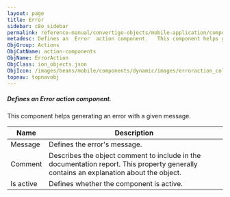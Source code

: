 ```yaml
---
layout: page
title: Error
sidebar: c8o_sidebar
permalink: reference-manual/convertigo-objects/mobile-application/components/action-components/error/
metadesc: Defines an  Error  action component.   This component helps generating an error with a given message.
ObjGroup: Actions
ObjCatName: action-components
ObjName: ErrorAction
ObjClass: ion_objects.json
ObjIcon: /images/beans/mobile/components/dynamic/images/erroraction_color_32x32.png
topnav: topnavobj
---
```

##### Defines an <i>Error</i> action component. <br/>

 This component helps generating an error with a given message.

Name | Description 
--- | ---
Message | Defines the error's message.
Comment | Describes the object comment to include in the documentation report.  This property generally contains an explanation about the object. 
Is active | Defines whether the component is active. 

